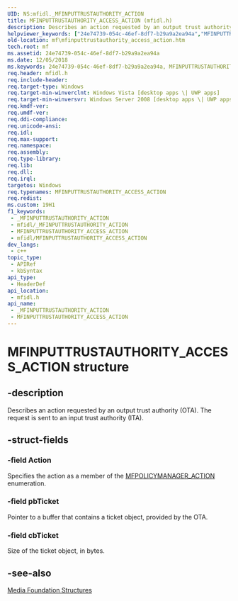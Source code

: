 ```yaml
---
UID: NS:mfidl._MFINPUTTRUSTAUTHORITY_ACTION
title: MFINPUTTRUSTAUTHORITY_ACCESS_ACTION (mfidl.h)
description: Describes an action requested by an output trust authority (OTA). The request is sent to an input trust authority (ITA).
helpviewer_keywords: ["24e74739-054c-46ef-8df7-b29a9a2ea94a","MFINPUTTRUSTAUTHORITY_ACCESS_ACTION","MFINPUTTRUSTAUTHORITY_ACCESS_ACTION structure [Media Foundation]","mf.mfinputtrustauthority_access_action","mfidl/MFINPUTTRUSTAUTHORITY_ACCESS_ACTION"]
old-location: mf\mfinputtrustauthority_access_action.htm
tech.root: mf
ms.assetid: 24e74739-054c-46ef-8df7-b29a9a2ea94a
ms.date: 12/05/2018
ms.keywords: 24e74739-054c-46ef-8df7-b29a9a2ea94a, MFINPUTTRUSTAUTHORITY_ACCESS_ACTION, MFINPUTTRUSTAUTHORITY_ACCESS_ACTION structure [Media Foundation], mf.mfinputtrustauthority_access_action, mfidl/MFINPUTTRUSTAUTHORITY_ACCESS_ACTION
req.header: mfidl.h
req.include-header: 
req.target-type: Windows
req.target-min-winverclnt: Windows Vista [desktop apps \| UWP apps]
req.target-min-winversvr: Windows Server 2008 [desktop apps \| UWP apps]
req.kmdf-ver: 
req.umdf-ver: 
req.ddi-compliance: 
req.unicode-ansi: 
req.idl: 
req.max-support: 
req.namespace: 
req.assembly: 
req.type-library: 
req.lib: 
req.dll: 
req.irql: 
targetos: Windows
req.typenames: MFINPUTTRUSTAUTHORITY_ACCESS_ACTION
req.redist: 
ms.custom: 19H1
f1_keywords:
 - _MFINPUTTRUSTAUTHORITY_ACTION
 - mfidl/_MFINPUTTRUSTAUTHORITY_ACTION
 - MFINPUTTRUSTAUTHORITY_ACCESS_ACTION
 - mfidl/MFINPUTTRUSTAUTHORITY_ACCESS_ACTION
dev_langs:
 - c++
topic_type:
 - APIRef
 - kbSyntax
api_type:
 - HeaderDef
api_location:
 - mfidl.h
api_name:
 - _MFINPUTTRUSTAUTHORITY_ACTION
 - MFINPUTTRUSTAUTHORITY_ACCESS_ACTION
---
```


# MFINPUTTRUSTAUTHORITY_ACCESS_ACTION structure


## -description

Describes an action requested by an output trust authority (OTA). The request is sent to an input trust authority (ITA).

## -struct-fields

### -field Action

Specifies the action as a member of the <a href="/windows/desktop/api/mfidl/ne-mfidl-mfpolicymanager_action">MFPOLICYMANAGER_ACTION</a> enumeration.

### -field pbTicket

Pointer to a buffer that contains a ticket object, provided by the OTA.

### -field cbTicket

Size of the ticket object, in bytes.

## -see-also

<a href="/windows/desktop/medfound/media-foundation-structures">Media Foundation Structures</a>

